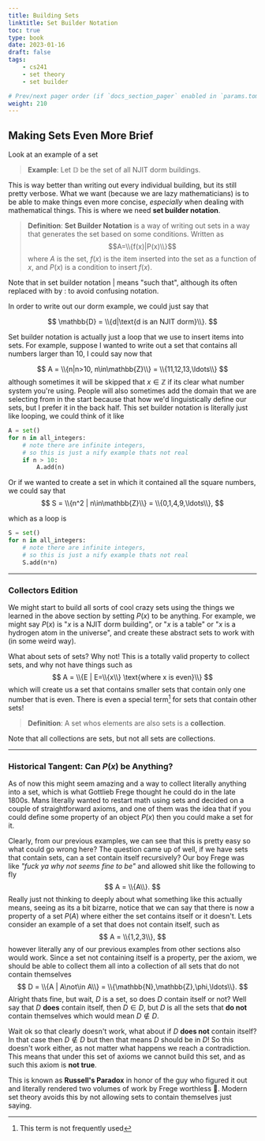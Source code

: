 ```yaml
---
title: Building Sets
linktitle: Set Builder Notation
toc: true
type: book
date: 2023-01-16
draft: false
tags:
    - cs241
    - set theory
    - set builder

# Prev/next pager order (if `docs_section_pager` enabled in `params.toml`)
weight: 210
---
```


## Making Sets Even More Brief

Look at an example of a set

>**Example**: Let $\mathbb{D}$ be the set of all NJIT dorm buildings.

This is way better than writing out every individual building, but its still pretty verbose. What we want (because we are lazy mathematicians) is to be able to make things even more concise, *especially* when dealing with mathematical things. This is where we need **set builder notation**.

>**Definition**: **Set Builder Notation** is a way of writing out sets in a way that generates the set based on some conditions. Written as $$A=\\{f(x)|P(x)\\}$$ where $A$ is the set, $f(x)$ is the item inserted into the set as a function of $x$, and $P(x)$ is a condition to insert $f(x)$.

Note that in set builder notation $|$ means "such that", although its often replaced with by $:$ to avoid confusing notation. 

In order to write out our dorm example, we could just say that

$$
\mathbb{D} = \\{d|\text{d is an NJIT dorm}\\}.
$$

Set builder notation is actually just a loop that we use to insert items into sets. For example, suppose I wanted to write out a set that contains all numbers larger than $10$, I could say now that

$$
A = \\{n|n>10, n\in\mathbb{Z}\\} = \\{11,12,13,\ldots\\}
$$
although sometimes it will be skipped that $x\in\mathbb{Z}$ if its clear what number system you're using. People will also sometimes add the domain that we are selecting from in the start because that how we'd linguistically define our sets, but I prefer it in the back half. This set builder notation is literally just like looping, we could think of it like

```python
A = set()
for n in all_integers: 
    # note there are infinite integers,
    # so this is just a nify example thats not real
    if n > 10:
        A.add(n)
```

Or if we wanted to create a set in which it contained all the square numbers, we could say that
$$
S = \\{n^2 | n\in\mathbb{Z}\\} = \\{0,1,4,9,\ldots\\},
$$

which as a loop is

```python
S = set()
for n in all_integers:
    # note there are infinite integers,
    # so this is just a nify example thats not real
    S.add(n*n)
```

---

### Collectors Edition

We might start to build all sorts of cool crazy sets using the things we learned in the above section by setting $P(x)$ to be anything. For example, we might say $P(x)$ is "$x$ is a NJIT dorm building", or "$x$ is a table" or "$x$ is a hydrogen atom in the universe", and create these abstract sets to work with (in some weird way).

What about sets of sets? Why not! This is a totally valid property to collect sets, and why not have things such as
$$
A = \\{E | E=\\{x\\} \text{where x is even}\\}
$$
which will create us a set that contains smaller sets that contain only one number that is even. There is even a special term[^1] for sets that contain other sets!

>**Definition**: A set whos elements are also sets is a **collection**.

Note that all collections are sets, but not all sets are collections.

---

### Historical Tangent: Can $P(x)$ be Anything?

As of now this might seem amazing and a way to collect literally anything into a set, which is what Gottlieb Frege thought he could do in the late 1800s. Mans literally wanted to restart math using sets and decided on a couple of straightforward axioms, and one of them was the idea that if you could define some property of an object $P(x)$ then you could make a set for it.

Clearly, from our previous examples, we can see that this is pretty easy so what could go wrong here? The question came up of well, if we have sets that contain sets, can a set contain itself recursively? Our boy Frege was like *"fuck ya why not seems fine to be"* and allowed shit like the following to fly
$$
A = \\{A\\}.
$$
Really just not thinking to deeply about what something like this actually means, seeing as its a bit bizarre, notice that we can say that there is now a property of a set $P(A)$ where either the set contains itself or it doesn't. Lets consider an example of a set that does not contain itself, such as
$$
A = \\{1,2,3\\},
$$
however literally any of our previous examples from other sections also would work. Since a set not containing itself is a property, per the axiom, we should be able to collect them all into a collection of all sets that do not contain themselves
$$
D = \\{A | A\not\in A\\} = \\{\mathbb{N},\mathbb{Z},\phi,\ldots\\}.
$$
Alright thats fine, but wait, $D$ is a set, so does $D$ contain itself or not? Well say that $D$ **does** contain itself, then $D\in D$, but $D$ is all the sets that **do not** contain themselves which would mean $D\not\in D$.

Wait ok so that clearly doesn't work, what about if $D$ **does not** contain itself? In that case then $D\not\in D$ but then that means $D$ should be in $D$! So this doesn't work either, as not matter what happens we reach a contradiction. This means that under this set of axioms we cannot build this set, and as such this axiom is **not true**.

This is known as **Russell's Paradox** in honor of the guy who figured it out and literally rendered two volumes of work by Frege worthless 😬. Modern set theory avoids this by not allowing sets to contain themselves just saying.

[^1]: This term is not frequently used
